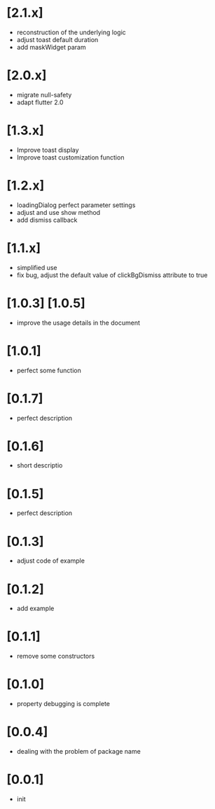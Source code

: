 # [2.1.x]
- reconstruction of the underlying logic
- adjust toast default duration
- add maskWidget param

# [2.0.x]

- migrate null-safety
- adapt flutter 2.0


# [1.3.x]
- Improve toast display
- Improve toast customization function

# [1.2.x]
- loadingDialog perfect parameter settings
- adjust and use show method
- add dismiss callback

# [1.1.x]
- simplified use
- fix bug, adjust the default value of clickBgDismiss attribute to true

# [1.0.3] [1.0.5]
- improve the usage details in the document

# [1.0.1]
- perfect some function

# [0.1.7]
- perfect description

# [0.1.6]
- short descriptio

# [0.1.5]
- perfect description

# [0.1.3]
- adjust code of example

# [0.1.2]
- add example

# [0.1.1]
- remove some constructors

# [0.1.0]
- property debugging is complete

# [0.0.4]
- dealing with the problem of package name


# [0.0.1]
- init